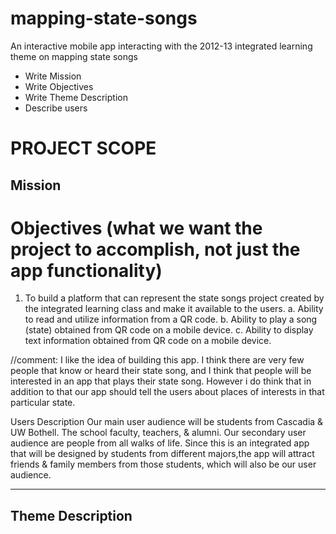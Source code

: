 mapping-state-songs
===================

An interactive mobile app interacting with the 2012-13 integrated learning theme on mapping state songs
* Write Mission
* Write Objectives
* Write Theme Description
* Describe users

# PROJECT SCOPE

Mission
----------
# Objectives (what we want the project to accomplish, not just the app functionality)

1. To build a platform that can represent the state songs project created by the integrated learning
   class and make it available to the users.
   a.  Ability to read and utilize information from a QR code.
   b.  Ability to play a song (state) obtained from QR code on a mobile device.
   c.  Ability to display text information obtained from QR code on a mobile device.

//comment: I like the idea of building this app. I think there are very few people that know or heard their state song, and
I think that people will be interested in an app that plays their state song. However i do think that in addition to that
our app should tell the users about places of interests in that particular state.

Users Description
Our main user audience will be students from Cascadia & UW Bothell. 
The school faculty, teachers, & alumni. Our secondary user audience are people from all walks of life. 
Since this is an integrated app that will be designed by students from different majors,the app will attract 
friends & family members from those students, which will also be our user audience.

------

Theme Description
-----------------
